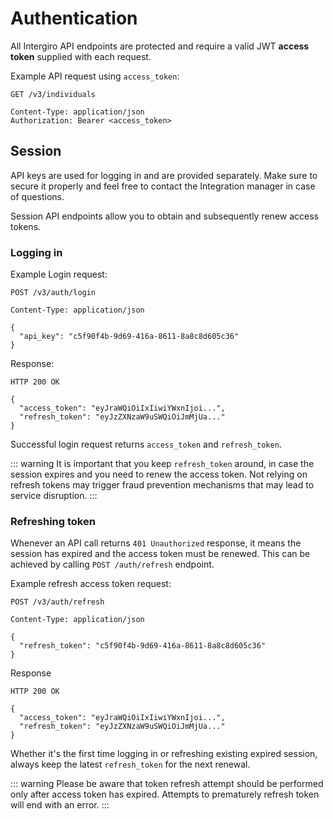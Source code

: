 # Authentication

All Intergiro API endpoints are protected and require a valid JWT **access token** supplied with each request.

Example API request using `access_token`:

```{1,4}
GET /v3/individuals

Content-Type: application/json
Authorization: Bearer <access_token>
```

## Session

API keys are used for logging in and are provided separately. Make sure to secure it properly and feel free to contact the Integration manager in case of questions.

Session API endpoints allow you to obtain and subsequently renew access tokens.

### Logging in

Example Login request:

```{1,6}
POST /v3/auth/login

Content-Type: application/json

{
  "api_key": "c5f90f4b-9d69-416a-8611-8a8c8d605c36"
}
```

Response:

```{1,4}
HTTP 200 OK

{
  "access_token": "eyJraWQiOiIxIiwiYWxnIjoi...",
  "refresh_token": "eyJzZXNzaW9uSWQiOiJmMjUa..."
}
```

Successful login request returns `access_token` and `refresh_token`.

::: warning
It is important that you keep `refresh_token` around, in case the session expires and you need to renew the access token.
Not relying on refresh tokens may trigger fraud prevention mechanisms that may lead to service disruption.
:::

### Refreshing token

Whenever an API call returns `401 Unauthorized` response, it means the session has expired and the access token must be renewed. This can be achieved by calling `POST /auth/refresh` endpoint.

Example refresh access token request:

```{1,6}
POST /v3/auth/refresh

Content-Type: application/json

{
  "refresh_token": "c5f90f4b-9d69-416a-8611-8a8c8d605c36"
}
```

Response

```{1,4}
HTTP 200 OK

{
  "access_token": "eyJraWQiOiIxIiwiYWxnIjoi...",
  "refresh_token": "eyJzZXNzaW9uSWQiOiJmMjUa..."
}
```

Whether it's the first time logging in or refreshing existing expired session, always keep the latest `refresh_token` for the next renewal.

::: warning
Please be aware that token refresh attempt should be performed only after access token has expired. Attempts to prematurely refresh token will end with an error.
:::
